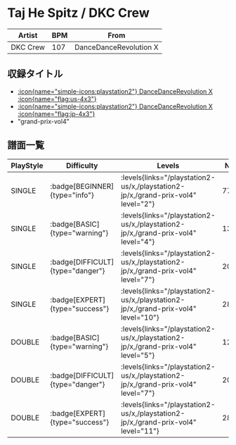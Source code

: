 # Taj He Spitz / DKC Crew

|Artist|BPM|From|
|------|---|----|
|DKC Crew|107|DanceDanceRevolution X|

## 収録タイトル

- [:icon{name="simple-icons:playstation2"} DanceDanceRevolution X :icon{name="flag:us-4x3"}](/playstation2-us/x)
- [:icon{name="simple-icons:playstation2"} DanceDanceRevolution X :icon{name="flag:jp-4x3"}](/playstation2-jp/x)
- "grand-prix-vol4"

## 譜面一覧

|PlayStyle|Difficulty|Levels|Notes|Movie|
|---------|----------|------|-----|-----|
|SINGLE| :badge[BEGINNER]{type="info"}| :levels{links="/playstation2-us/x,/playstation2-jp/x,/grand-prix-vol4" level="2"}|77/0||
|SINGLE| :badge[BASIC]{type="warning"}| :levels{links="/playstation2-us/x,/playstation2-jp/x,/grand-prix-vol4" level="4"}|131/14||
|SINGLE| :badge[DIFFICULT]{type="danger"}| :levels{links="/playstation2-us/x,/playstation2-jp/x,/grand-prix-vol4" level="7"}|202/0||
|SINGLE| :badge[EXPERT]{type="success"}| :levels{links="/playstation2-us/x,/playstation2-jp/x,/grand-prix-vol4" level="10"}|281/2||
|DOUBLE| :badge[BASIC]{type="warning"}| :levels{links="/playstation2-us/x,/playstation2-jp/x,/grand-prix-vol4" level="5"}|127/4||
|DOUBLE| :badge[DIFFICULT]{type="danger"}| :levels{links="/playstation2-us/x,/playstation2-jp/x,/grand-prix-vol4" level="7"}|207/4||
|DOUBLE| :badge[EXPERT]{type="success"}| :levels{links="/playstation2-us/x,/playstation2-jp/x,/grand-prix-vol4" level="11"}|289/6||
